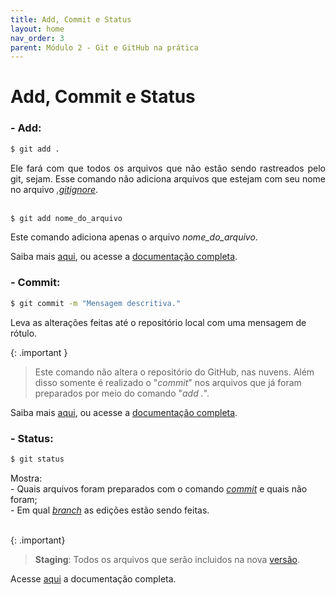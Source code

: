 ```yaml
---
title: Add, Commit e Status
layout: home
nav_order: 3
parent: Módulo 2 - Git e GitHub na prática
---
```


<h1>Add, Commit e Status</h1>

<h3 id = "add">- Add:</h3>

```bash
$ git add .
```

<p align = "justify">
Ele fará com que todos os arquivos que não estão sendo rastreados pelo git, sejam. Esse comando não adiciona arquivos que estejam com seu nome no arquivo <a href = "https://wmpjrufg.github.io/GIT0001/001-0.html"><i>.gitignore</i></a>.<br><br>

```bash
$ git add nome_do_arquivo
```
Este comando adiciona apenas o arquivo <i>nome_do_arquivo</i>.

Saiba mais <a href = "https://docs.github.com/pt/repositories/working-with-files/managing-files/adding-a-file-to-a-repository">aqui</a>, ou acesse a <a href = "https://git-scm.com/docs/git-add/pt_BR">documentação completa</a>.
</p>


<h3 id = "commit">- Commit:</h3>

```bash
$ git commit -m "Mensagem descritiva."
```
<p>
Leva as alterações feitas até o repositório local com uma mensagem de rótulo.
</p>

{: .important }
>Este comando não altera o repositório do GitHub, nas nuvens. Além disso somente é realizado o "<i>commit</i>" nos arquivos que já foram preparados por meio do comando "<i>add .</i>".

<p align = "justify">
Saiba mais <a href = "https://docs.github.com/pt/pull-requests/committing-changes-to-your-project/creating-and-editing-commits/about-commits">aqui</a>, ou acesse a <a href = "https://git-scm.com/docs/git-commit/pt_BR">documentação completa</a>.
</p>


<h3 id = "status">- Status:</h3>

``` bash
$ git status
```
<p>
Mostra:
<br>- Quais arquivos foram preparados com o comando <a href = "#commit"><i>commit</i></a> e quais não foram;
<br>- Em qual <a href = "https://wmpjrufg.github.io/GIT0001/002-2.html#branch"><i>branch</i></a> as edições estão sendo feitas.
<br><br>
</p>

{: .important}
><strong>Staging</strong>: Todos os arquivos que serão incluidos na nova <a href = "https://wmpjrufg.github.io/GIT0001/001-0.html
">versão</a>.

<p>
Acesse <a href = "https://git-scm.com/docs/git-status/pt_BR">aqui</a> a documentação completa.<br><br>
</p>
